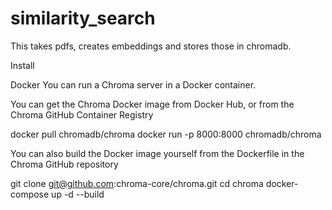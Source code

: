 # similarity_search
This takes pdfs, creates embeddings and stores those in chromadb.


Install

Docker
You can run a Chroma server in a Docker container.

You can get the Chroma Docker image from Docker Hub, or from the Chroma GitHub Container Registry

docker pull chromadb/chroma
docker run -p 8000:8000 chromadb/chroma

You can also build the Docker image yourself from the Dockerfile in the Chroma GitHub repository

git clone git@github.com:chroma-core/chroma.git
cd chroma
docker-compose up -d --build
